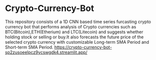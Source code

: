# Crypto-Currency-Bot
This repository consists of a 1D CNN based time series furcasting crypto currency bot that performs analysis of Crypto currencies such as BTC(Bitcoin),ETH(Etherium) and LTC(Litecoin)
and suggests whether holding stock or selling or buy.It also forecasts the future price of the selected crypto currency with customizable Long-term SMA Period and Short-term SMA Period. https://crypto-currency-bot-sp2zusoeelpcz9ycswgdk4.streamlit.app/
